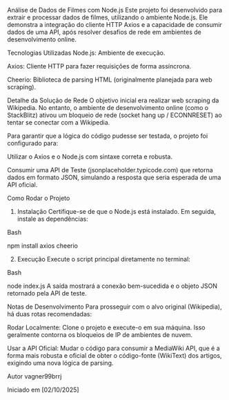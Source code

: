 Análise de Dados de Filmes com Node.js
Este projeto foi desenvolvido para extrair e processar dados de filmes, utilizando o ambiente Node.js. Ele demonstra a integração do cliente HTTP Axios e a capacidade de consumir dados de uma API, após resolver desafios de rede em ambientes de desenvolvimento online.

Tecnologias Utilizadas
Node.js: Ambiente de execução.

Axios: Cliente HTTP para fazer requisições de forma assíncrona.

Cheerio: Biblioteca de parsing HTML (originalmente planejada para web scraping).

Detalhe da Solução de Rede
O objetivo inicial era realizar web scraping da Wikipedia. No entanto, o ambiente de desenvolvimento online (como o StackBlitz) ativou um bloqueio de rede (socket hang up / ECONNRESET) ao tentar se conectar com a Wikipedia.

Para garantir que a lógica do código pudesse ser testada, o projeto foi configurado para:

Utilizar o Axios e o Node.js com sintaxe correta e robusta.

Consumir uma API de Teste (jsonplaceholder.typicode.com) que retorna dados em formato JSON, simulando a resposta que seria esperada de uma API oficial.

Como Rodar o Projeto
1. Instalação
Certifique-se de que o Node.js está instalado. Em seguida, instale as dependências:

Bash

npm install axios cheerio

2. Execução
Execute o script principal diretamente no terminal:

Bash

node index.js
A saída mostrará a conexão bem-sucedida e o objeto JSON retornado pela API de teste.

Notas de Desenvolvimento
Para prosseguir com o alvo original (Wikipedia), há duas rotas recomendadas:

Rodar Localmente: Clone o projeto e execute-o em sua máquina. Isso geralmente contorna os bloqueios de IP de ambientes de nuvem.

Usar a API Oficial: Mudar o código para consumir a MediaWiki API, que é a forma mais robusta e oficial de obter o código-fonte (WikiText) dos artigos, exigindo uma nova lógica de parsing.

Autor
vagner99brrj

Iniciado em [02/10/2025]








